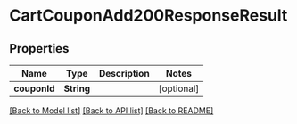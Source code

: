 # CartCouponAdd200ResponseResult

## Properties
Name | Type | Description | Notes
------------ | ------------- | ------------- | -------------
**couponId** | **String** |  | [optional] 

[[Back to Model list]](../README.md#documentation-for-models) [[Back to API list]](../README.md#documentation-for-api-endpoints) [[Back to README]](../README.md)


